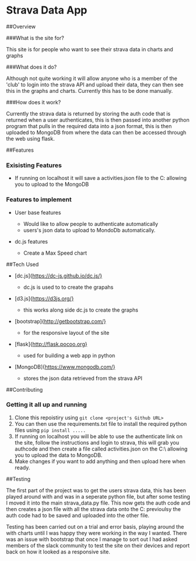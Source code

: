 # Strava Data App

##Overview

###What is the site for?

This site is for people who want to see their strava data in charts and graphs

###What does it do?

Although not quite working it will allow anyone who is a member of the 'club' to login into the strava API and upload their data, they can then see this in the graphs and charts. Currently this has to be done manually. 

###How does it work?

Currently the strava data is returned by storing the auth code that is returned when a user authenticates, this is then passed into another python program that pulls in the required data into a json format, this is then uploaded to MongoDB from where the data can then be accessed through the web using flask. 

##Features

### Exisisting Features
- If running on localhost it will save a activities.json file to the C: allowing you to upload to the MongoDB

### Features to implement
- User base features
	- Would like to allow people to authenticate automatically
	- users's json data to upload to MondoDb automatically.

- dc.js features
	- Create a Max Speed chart	 

##Tech Used
- [dc.js]{https://dc-js.github.io/dc.js/}
	- dc.js is used to to create the grapahs

- [d3.js]{https://d3js.org/}
	- this works along side dc.js to create the graphs

- [bootstrap]{http://getbootstrap.com/}
	- for the responsive layout of the site

- [flask]{http://flask.pocoo.org}
	- used for building a web app in python

- [MongoDB]{https://www.mongodb.com/}
	- stores the json data retrieved from the strava API

##Contributing

### Getting it all up and running
1. Clone this repoistiry using ```git clone <project's Github URL>```
2. You can then use the requirements.txt file to install the required python files using ```pip install .....```
3. If running on localhost you will be able to use the authenticate link on the site, follow the instructions and login to strava, this will grab you authcode and then create a file called activities.json on the C:\ allowing you to upload the data to MongoDB.
4. Make changes if you want to add anything and then upload here when ready. 

##Testing

The first part of the project was to get the users strava data, this has been played around with and was in a seperate python file, but after some testing I moved it into the main strava_data.py file. This now gets the auth code and then creates a json file with all the strava data onto the C: previoulsy the auth code had to be saved and uploaded into the other file. 

Testing has been carried out on a trial and error basis, playing around the with charts until I was happy they were working in the way I wanted. There was an issue with bootstrap that once I manage to sort out I had asked members of the slack community to test the site on their devices and report back on how it looked as a responsive site. 

